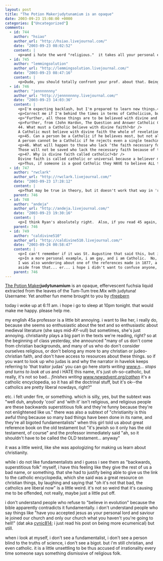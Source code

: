 ```yaml
---
layout: post
title: "The Potion Makerjudytunamium is an opaque"
date: 2003-09-23 15:08:00 +0000
categories: ["Uncategorized"]
comments:
  - id: 744
    author: "hsiao"
    author_url: "http://hsiao.livejournal.com/"
    date: "2003-09-23 08:02:52"
    content: |
      <p>and i hate the word "religious."  it takes all your personal experiences and beliefs and somehow packages and throws it out the window cuz its "religious"</p>
  - id: 745
    author: "lemmingsolution"
    author_url: "http://lemmingsolution.livejournal.com/"
    date: "2003-09-23 08:47:16"
    content: |
      <p>Dude, you should totally confront your prof. about that. Being liberal shouldn't mean making lame excuses about certain stuff with intellectual validity (e.g. a reference in your text) just because it's emotionally loaded. In one breath to recognize that knowledge of christianity is important to understand something, yet simultaneously deny that it might be important...That's just cowardly. </p>
  - id: 746
    author: "jennnnnnny"
    author_url: "http://jennnnnnny.livejournal.com/"
    date: "2003-09-23 14:03:36"
    content: |
      <p>I'm expecting backlash, but I'm prepared to learn new things.</p>
      <p>Correct me if I'm behind the times in terms of Catholicism, but as far as I know, if you're a good Catholic, you have to believe everything in the scriptures and everything the Roman Catholic Church (the Popes and Councils) decides is divinely revealed.</p>
      <p>"Further, all those things are to be believed with divine and Catholic faith which are contained in the Word of God, written or handed down, and which the Church, either by a solemn judgment, or by her ordinary and universal magisterium, proposes for belief as having been divinely revealed." (Dogmatic Decrees of the Vatican Council, On Faith, Chapter III. Found in Philip Schaff, The Creeds of Christendom (New York:Harper, 1877), Volume II, pp. 244-245).</p>
      <p>Further, from (John Hardon, The Question and Answer Catholic Catechism (Garden City: Image, 1981):<br />
      44. What must a Catholic believe with divine faith?<br />
      A Catholic must believe with divine faith the whole of revelation, which is contained in the written word of God and in Sacred Tradition.</p>
      <p>45. Can a person be a Catholic if he believes most, but not all, the teachings of revelation?<br />
      A person cannot be a Catholic if he rejects even a single teaching that he knows has been revealed by God.</p>
      <p>46. What will happen to those who lack ‘the faith necessary for salvation’?<br />
      Those will not be saved who lack the necessary faith because of their own sinful neglect or conduct. As Christ declared, ‘He who does not believe will be condemned’ (Mark 16:16).</p>
      <p>47. Why is divine faith called catholic?<br />
      Divine faith is called catholic or universal because a believer must accept everything God has revealed. He may not be selective about what he chooses to believe </p>
      <p>Thus, if someone is a good Catholic they HAVE to believe ALL the Catholic Dogmas.  They don't get to examine them, question them and decide they're true (though I admit that could still happen).  That's the nature of Catholicism.  If you are not ready to believe every single one of the Catholic Dogmas, you will be "condemned".  That's pretty intolerant of those who don't believe now isn't it?</p>
  - id: 747
    author: "rwclark"
    author_url: "http://rwclark.livejournal.com/"
    date: "2003-09-23 17:28:12"
    content: |
      <p>That may be true in theory, but it doesn't work that way in 'real life.' People join religions for all kinds of reasons and it's almost impossible to enforce ideological unity. For example, most Catholics use birth control because that's the social norm, even though it goes against the church. Dogma's always changing. So there's a lot of variety in every religion. I guess that's pretty obvious so maybe there isn't much point to this.</p>
    parent: 746
  - id: 748
    author: "andeja"
    author_url: "http://andeja.livejournal.com/"
    date: "2003-09-23 19:30:16"
    content: |
      <p>I think Ryan's absolutely right.  Also, if you read 45 again, you'll see that you have to know it is revealed by God.  I don't know about you, but if I knew for a fact something was revealed by God, I sure as hell would believe it.  the catch is personally knowing that it IS revealed by God.</p>
    parent: 746
  - id: 749
    author: "caldivine510"
    author_url: "http://caldivine510.livejournal.com/"
    date: "2003-09-24 00:58:47"
    content: |
      <p>I can't remember if it was St. Augustine that said this, but it was one of the early church doctors that said that it is wrong for a person to deny what is "divinely inspired by God", or a "divine revelation" especially when dealing with an issue that required, and, went through of a process of intense discernement reflecting upon church teaching, prayer, scripture, and after that extensive process, then eventually the integrity of oneself, and realizing, or having the "truth" revealed, in such process, is entirely within church doctrine.  Therefore, it is this process that is entirely accepted as official church revelation, and a lot of these rules that are stipulated are "accepted", or being constantly being reviewed, but to the best of my understanding, we are held responsible for the creed ((what we say as the recite as the apostles creed)), as being the basic ideas that we as Catholics are expected to follow. I mean, if we believe in that, then i am certain that i can call myself a Catholic.</p>
      <p>In a more personal example, i am gay, and i am Catholic.  No, i do not follow every single part of what is the "official Catholic stance", but the spirit of Catholicism, yes, i do believe in a community and a body within Christ, which is the general spirit of what Catholicism is about, and i don't think anyone can take that away from.  Hell, i don't think i will be excommunicated, i dare that to happen, but it won't, because Catholicism is so diverse as an institution that it is impossible to say that Catholics have to believe in every single piece of dogma that exists.  If that were to happen, we would be contradicting the very nature of Jesus' teaching about the law made for man, vs. the man made for the law.  If we had to follow catholicism heel-to-toe, then we would essentially be very bad... catholics.<br />
      I was also wondering about one of the references made in 1877, a lot has changed since the second vatican council...<br />
      aside from that... er... i hope i didn't want to confuse anyone, i was just merely interested in this topic, please ignore my ranting if it doesn't do you any good.  Oh yes! and i agree judy. hehehe, see you around </p>
    parent: 746
---
```


[The Potion Maker](http://www.corknut.org/toys/potion/)**judytunamium** is an opaque, effervescent fuchsia liquid extracted from the leaves of the Tum-Tum tree.Mix with judytuna! Username: Yet another fun meme brought to you by [rfreebern](http://www.livejournal.com/users/rfreebern/)

today i woke up at 6:11 am. i hope i go to sleep at 10pm tonight. that would make me happy. please help me.

my english 45a professor is a little bit annoying. i want to like her, i really do, because she seems so enthusiastic about the text and so enthusiastic about medieval literature (she says mid-AY-vull) but sometimes, she's just annoying. christianity plays a big part in the texts we're reading, right? so at the beginning of class yesterday, she announced "many of us don't come from christian backgrounds, and many of us who do don't consider ourselves religious, or don't belong any more to any christian or judeo-christian faith, and don't have access to resources about these things. so if you want to look up who judas is and why the narrator in havelok keeps referring to 'that traitor judas' you can go here *starts writing www.n... stops and turns to look at us* and i HATE this name, it's just oh-so-catholic, but really, it's not so bad... *finishes writing www.newadvent.org/cathen* it's a catholic encyclopedia, so it has all the doctrinal stuff, but it's ok--the catholics are pretty liberal nowdays, right?"

etc. i felt under fire, or something. which is silly, yes, but the subtext was "well duh, anybody 'cool' and 'with it' isn't religious, and religious people are these backwards superstitious folk and they're funny because they're not enlightened like us." there was also a subtext of "christianity is this awful thing because so many bad things have been done in its name, and they're all bigoted fundamentalists" when this girl told us about great reference book on the old testament but "it's jewish so it only has the old testament, of course" and the professor immediately said "ah, so it shouldn't have to be called the OLD testament... anyway"

it was a little weird, like she was apologizing for making us learn about christianity. 

while i do not like fundamentalists and i guess i see them as "backwards, superstitious folk" myself, i have this feeling like they give the rest of us a bad name, or something. that she had to justify being able to give us the link to the catholic encyclopedia, which she said was a great resource on christian things, by laughing and saying that "oh it's not that bad, the catholics are liberal now" is a little weird. it's not so weird that it's causing me to be offended, not really, maybe just a little put off. 

i don't understand people who refuse to "believe in evolution" because the bible apparently contradicts it fundamentally. i don't understand people who say things like "have you accepted jesus as your personal lord and saviour ie joined our church and only our church what you haven't you're going to hell!" (dat aka [cynic814](http://cynic814.livejournal.com/); i just read his post on being more ecumenical) but still. 

when i look at myself, i don't see a fundamentalist, i don't see a person blind to the truths of science, i don't see a bigot. but i'm still christian, and even catholic. it is a little unsettling to be thus accused of irrationality every time someone says something dismissive of religious folk.